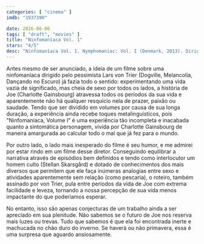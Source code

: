 ```yaml
---
categories: [ "cinema" ]
imdb: "1937390"

date: 2016-06-06
tags: [ "draft", "movies" ]
title: "Ninfomaníaca Vol. 1"
stars: "4/5"
desc: "Ninfomaníaca Vol. 1. Nymphomaniac: Vol. I (Denmark, 2013). Dirigido por Lars von Trier. Escrito por Lars von Trier. Com Charlotte Gainsbourg, Stellan Skarsgård, Stacy Martin, Shia LaBeouf, Christian Slater, Uma Thurman, Sophie Kennedy Clark, Connie Nielsen, Ronja Rissmann."
---
```

Antes mesmo de ser anunciado, a ideia de um filme sobre uma ninfomaníaca dirigido pelo pessimista Lars von Trier (Dogville, Melancolia, Dançando no Escuro) já fazia todo o sentido: experimentando uma vida vazia de significado, mas cheia de sexo por todos os lados, a história de Joe (Charlotte Gainsbourg) atravessa todos os períodos da sua vida e aparentemente não há qualquer resquício nela de prazer, paixão ou saudade. Tendo que ser dividido em volumes por causa de sua longa duração, a experiência ainda recebe toques metalinguísticos, pois "Ninfomaníaca, Volume I" é uma experiência tão incompleta e inacabada quanto a sintomática personagem, vivida por Charlotte Gainsbourg de maneira amargurada ao calcular todo o mal que já fez para o mundo.

Por outro lado, o lado mais inesperado do filme é seu humor, e me admirei por estar rindo em um filme desse diretor. Conseguindo equilibrar a narrativa através de episódios bem definidos e tendo como interlocutor um homem culto (Stellan Skarsgård) e dotado de conhecimentos dos mais diversos que permitem que ele faça inúmeras analogias entre sexo e atividades aparentemente sem relação (como pescaria), o roteiro, também assinado por von Trier, pula entre períodos da vida de Joe com extrema facilidade e leveza, tornando a nossa percepção de sua vida menos impactante do que poderíamos esperar.

No entanto, isso são apenas conjecturas de um trabalho ainda a ser apreciado em sua plenitude. Não sabemos se o futuro de Joe nos reserva mais luzes ou trevas. Tudo que sabemos é que ela foi encontrada inerte e machucada no chão duro do inverno. Se haverá ou não primavera, essa é uma surpresa que aguardo ansiosamente.
